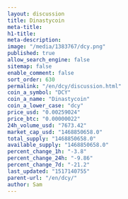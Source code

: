 ```yaml
---
layout: discussion
title: Dinastycoin
meta-title: 
h1-title: 
meta-description: 
image: "/media/1383767/dcy.png"
published: true
allow_search_engine: false
sitemap: false
enable_comment: false
sort_order: 630
permalink: "/en/dcy/discussion.html"
coin_a_symbol: "DCY"
coin_a_name: "Dinastycoin"
coin_a_lower_case: "dcy"
price_usd: "0.00259024"
price_btc: "0.00000022"
24h_volume_usd: "7673.42"
market_cap_usd: "1468850658.0"
total_supply: "1468850658.0"
available_supply: "1468850658.0"
percent_change_1h: "-3.8"
percent_change_24h: "-9.86"
percent_change_7d: "-21.2"
last_updated: "1517140755"
parent-url: "/en/dcy/"
author: Sam
---
```


